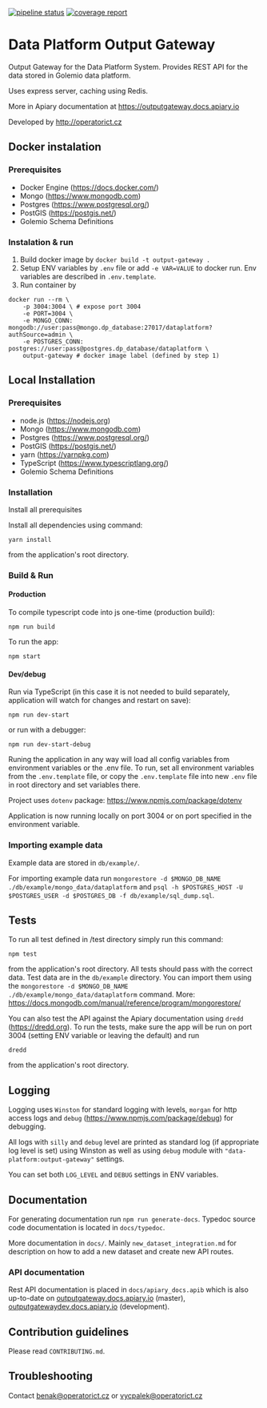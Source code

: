 [![pipeline status](http://gitlab.oict.cz/data-platform/code/output-gateway/badges/master/pipeline.svg)](http://gitlab.oict.cz/data-platform/output-gateway/commits/master)
[![coverage report](http://gitlab.oict.cz/data-platform/code/output-gateway/badges/master/coverage.svg)](http://gitlab.oict.cz/data-platform/output-gateway/commits/master)


# Data Platform Output Gateway

Output Gateway for the Data Platform System. Provides REST API for the data stored in Golemio data platform.

Uses express server, caching using Redis.

More in Apiary documentation at https://outputgateway.docs.apiary.io

Developed by http://operatorict.cz


## Docker instalation

### Prerequisites
- Docker Engine (https://docs.docker.com/)
- Mongo (https://www.mongodb.com)
- Postgres (https://www.postgresql.org/)
- PostGIS (https://postgis.net/)
- Golemio Schema Definitions

### Instalation & run

1. Build docker image by `docker build -t output-gateway .`
2. Setup ENV variables by `.env` file or add `-e VAR=VALUE` to docker run. Env variables are described in `.env.template`.
3. Run container by

```
docker run --rm \
    -p 3004:3004 \ # expose port 3004
    -e PORT=3004 \
    -e MONGO_CONN: mongodb://user:pass@mongo.dp_database:27017/dataplatform?authSource=admin \
    -e POSTGRES_CONN: postgres://user:pass@postgres.dp_database/dataplatform \
    output-gateway # docker image label (defined by step 1)
```

## Local Installation

### Prerequisites

- node.js (https://nodejs.org)
- Mongo (https://www.mongodb.com)
- Postgres (https://www.postgresql.org/)
- PostGIS (https://postgis.net/)
- yarn (https://yarnpkg.com)
- TypeScript (https://www.typescriptlang.org/)
- Golemio Schema Definitions

### Installation

Install all prerequisites

Install all dependencies using command:
```
yarn install
```

from the application's root directory.

### Build & Run

#### Production

To compile typescript code into js one-time (production build):
```
npm run build
```
To run the app:

```
npm start
```

#### Dev/debug
Run via TypeScript (in this case it is not needed to build separately, application will watch for changes and restart on save):
```
npm run dev-start
```
or run with a debugger:
```
npm run dev-start-debug
```

Runing the application in any way will load all config variables from environment variables or the .env file. To run, set all environment variables from the `.env.template` file, or copy the `.env.template` file into new `.env` file in root directory and set variables there.

Project uses `dotenv` package: https://www.npmjs.com/package/dotenv

Application is now running locally on port 3004 or on port specified in the environment variable.

### Importing example data

Example data are stored in `db/example/`.

For importing example data run `mongorestore -d $MONGO_DB_NAME ./db/example/mongo_data/dataplatform` and `psql -h $POSTGRES_HOST -U $POSTGRES_USER -d $POSTGRES_DB -f db/example/sql_dump.sql`.

## Tests

To run all test defined in /test directory simply run this command:
```
npm test
```
from the application's root directory. All tests should pass with the correct data. Test data are in the `db/example` directory. You can import them using the `mongorestore -d $MONGO_DB_NAME ./db/example/mongo_data/dataplatform` command. More: https://docs.mongodb.com/manual/reference/program/mongorestore/

You can also test the API against the Apiary documentation using `dredd` (https://dredd.org). To run the tests, make sure the app will be run on port 3004 (setting ENV variable or leaving the default) and run
```
dredd
```
from the application's root directory.

## Logging

Logging uses `Winston` for standard logging with levels, `morgan` for http access logs and `debug` (https://www.npmjs.com/package/debug) for debugging.

All logs with `silly` and `debug` level are printed as standard log (if appropriate log level is set) using Winston as well as using `debug` module with `"data-platform:output-gateway"` settings.

You can set both `LOG_LEVEL` and `DEBUG` settings in ENV variables.

## Documentation

For generating documentation run `npm run generate-docs`. Typedoc source code documentation is located in `docs/typedoc`.

More documentation in `docs/`. Mainly `new_dataset_integration.md` for description on how to add a new dataset and create new API routes.

### API documentation

Rest API documentation is placed in `docs/apiary_docs.apib` which is also up-to-date on [outputgateway.docs.apiary.io](https://outputgateway.docs.apiary.io/#) (master), [outputgatewaydev.docs.apiary.io](https://outputgatewaydev.docs.apiary.io/#) (development).

## Contribution guidelines

Please read `CONTRIBUTING.md`.

## Troubleshooting

Contact benak@operatorict.cz or vycpalek@operatorict.cz
